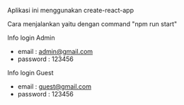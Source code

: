 Aplikasi ini menggunakan create-react-app

Cara menjalankan yaitu dengan command "npm run start"

Info login Admin
- email : admin@gmail.com
- password : 123456

Info login Guest
- email : guest@gmail.com
- password : 123456
